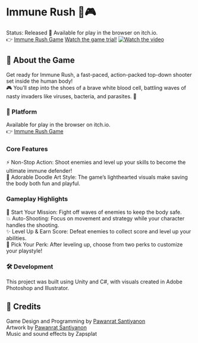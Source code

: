 # Immune Rush 🦠🎮
Status: Released 🎊
Available for play in the browser on itch.io. <br/>
👉 [Immune Rush Game](https://pawanratsantiyanon.itch.io/immune-rush)
[Watch the game trial!](https://www.youtube.com/watch?v=hD893ucfkR0) 
[![Watch the video](https://img.youtube.com/vi/hD893ucfkR0/0.jpg)](https://www.youtube.com/watch?v=hD893ucfkR0)

## 🌟 About the Game
Get ready for Immune Rush, a fast-paced, action-packed top-down shooter set inside the human body! <br/>
🎮 You’ll step into the shoes of a brave white blood cell, battling waves of nasty invaders like viruses, bacteria, and parasites. 🦠

### 🎯 Platform
Available for play in the browser on itch.io. <br/>
👉 [Immune Rush Game](https://pawanratsantiyanon.itch.io/immune-rush)

### Core Features
⚡ Non-Stop Action: Shoot enemies and level up your skills to become the ultimate immune defender!<br/>
🎨 Adorable Doodle Art Style: The game’s lighthearted visuals make saving the body both fun and playful.<br/>

### Gameplay Highlights
🚀 Start Your Mission: Fight off waves of enemies to keep the body safe.<br/>
💥 Auto-Shooting: Focus on movement and strategy while your character handles the shooting.<br/>
✨ Level Up & Earn Score: Defeat enemies to collect score and level up your abilities.<br/>
🎁 Pick Your Perk: After leveling up, choose from two perks to customize your playstyle!<br/>

   
### 🛠️ Development
This project was built using Unity and C#, with visuals created in Adobe Photoshop and Illustrator.

## 📢 Credits 
Game Design and Programming by [Pawanrat Santiyanon](https://www.linkedin.com/in/pawanrat-santiyanon/)<br/>
Artwork by [Pawanrat Santiyanon](https://www.linkedin.com/in/pawanrat-santiyanon/)<br/>
Music and sound effects by Zapsplat<br/>
